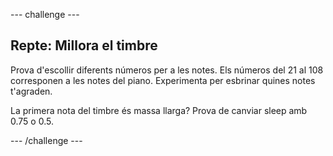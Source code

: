 --- challenge ---

## Repte: Millora el timbre

Prova d'escollir diferents números per a les notes. Els números del 21 al 108 corresponen a les notes del piano. Experimenta per esbrinar quines notes t'agraden.

La primera nota del timbre és massa llarga? Prova de canviar sleep amb 0.75 o 0.5.

--- /challenge ---